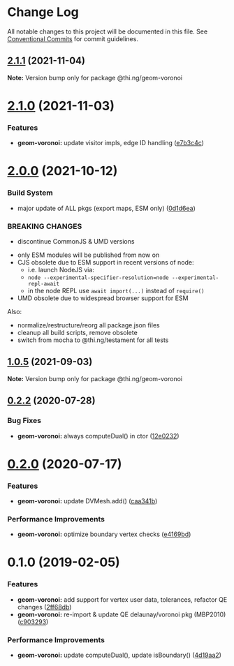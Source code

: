# Change Log

All notable changes to this project will be documented in this file.
See [Conventional Commits](https://conventionalcommits.org) for commit guidelines.

## [2.1.1](https://github.com/thi-ng/umbrella/compare/@thi.ng/geom-voronoi@2.1.0...@thi.ng/geom-voronoi@2.1.1) (2021-11-04)

**Note:** Version bump only for package @thi.ng/geom-voronoi





# [2.1.0](https://github.com/thi-ng/umbrella/compare/@thi.ng/geom-voronoi@2.0.6...@thi.ng/geom-voronoi@2.1.0) (2021-11-03)


### Features

* **geom-voronoi:** update visitor impls, edge ID handling ([e7b3c4c](https://github.com/thi-ng/umbrella/commit/e7b3c4cd1a4e92163db75191637eec852b9fabc6))





# [2.0.0](https://github.com/thi-ng/umbrella/compare/@thi.ng/geom-voronoi@1.0.5...@thi.ng/geom-voronoi@2.0.0) (2021-10-12)


### Build System

* major update of ALL pkgs (export maps, ESM only) ([0d1d6ea](https://github.com/thi-ng/umbrella/commit/0d1d6ea9fab2a645d6c5f2bf2591459b939c09b6))


### BREAKING CHANGES

* discontinue CommonJS & UMD versions

- only ESM modules will be published from now on
- CJS obsolete due to ESM support in recent versions of node:
  - i.e. launch NodeJS via:
  - `node --experimental-specifier-resolution=node --experimental-repl-await`
  - in the node REPL use `await import(...)` instead of `require()`
- UMD obsolete due to widespread browser support for ESM

Also:
- normalize/restructure/reorg all package.json files
- cleanup all build scripts, remove obsolete
- switch from mocha to @thi.ng/testament for all tests






##  [1.0.5](https://github.com/thi-ng/umbrella/compare/@thi.ng/geom-voronoi@1.0.4...@thi.ng/geom-voronoi@1.0.5) (2021-09-03)

**Note:** Version bump only for package @thi.ng/geom-voronoi

##  [0.2.2](https://github.com/thi-ng/umbrella/compare/@thi.ng/geom-voronoi@0.2.1...@thi.ng/geom-voronoi@0.2.2) (2020-07-28)

###  Bug Fixes

- **geom-voronoi:** always computeDual() in ctor ([12e0232](https://github.com/thi-ng/umbrella/commit/12e023265c8d141e6c5f4e539541dfc017fdcfc1))

#  [0.2.0](https://github.com/thi-ng/umbrella/compare/@thi.ng/geom-voronoi@0.1.55...@thi.ng/geom-voronoi@0.2.0) (2020-07-17)

###  Features

- **geom-voronoi:** update DVMesh.add() ([caa341b](https://github.com/thi-ng/umbrella/commit/caa341b8e40630981ca71db1c7cb84e8b30f4cc6))

###  Performance Improvements

- **geom-voronoi:** optimize boundary vertex checks ([e4169bd](https://github.com/thi-ng/umbrella/commit/e4169bd73107b4835c0739676bd296c0e4902b1e))

#  0.1.0 (2019-02-05)

###  Features

- **geom-voronoi:** add support for vertex user data, tolerances, refactor QE changes ([2ff68db](https://github.com/thi-ng/umbrella/commit/2ff68db))
- **geom-voronoi:** re-import & update QE delaunay/voronoi pkg (MBP2010) ([c903293](https://github.com/thi-ng/umbrella/commit/c903293))

###  Performance Improvements

- **geom-voronoi:** update computeDual(), update isBoundary() ([4d19aa2](https://github.com/thi-ng/umbrella/commit/4d19aa2))
